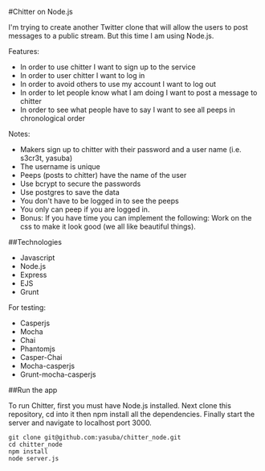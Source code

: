 #Chitter on Node.js

I'm trying to create another Twitter clone that will allow the users to post messages to a public stream. But this time I am using Node.js.

Features:

+ In order to use chitter I want to sign up to the service
+ In order to user chitter I want to log in
+ In order to avoid others to use my account I want to log out
+ In order to let people know what I am doing I want to post a message to chitter
+ In order to see what people have to say I want to see all peeps in chronological order

Notes:
+ Makers sign up to chitter with their password and a user name (i.e. s3cr3t, yasuba)
+ The username is unique
+ Peeps (posts to chitter) have the name of the user
+ Use bcrypt to secure the passwords
+ Use postgres to save the data
+ You don't have to be logged in to see the peeps
+ You only can peep if you are logged in.
+ Bonus: If you have time you can implement the following: Work on the css to make it look good (we all like beautiful things).

##Technologies

* Javascript
* Node.js
* Express
* EJS
* Grunt

For testing:
* Casperjs
* Mocha
* Chai
* Phantomjs
* Casper-Chai
* Mocha-casperjs
* Grunt-mocha-casperjs

##Run the app

To run Chitter, first you must have Node.js installed. Next clone this repository, cd into it then npm install all the dependencies. Finally start the server and navigate to localhost port 3000.

    git clone git@github.com:yasuba/chitter_node.git
    cd chitter_node
    npm install
    node server.js
